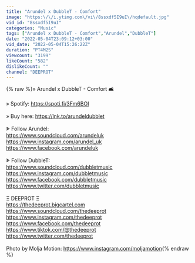 ```yaml
---
title: "Arundel x DubbleT - Comfort"
image: "https:\/\/i.ytimg.com\/vi\/8ssxdf5I9uI\/hqdefault.jpg"
vid_id: "8ssxdf5I9uI"
categories: "Music"
tags: ["Arundel x DubbleT - Comfort","Arundel","DubbleT"]
date: "2022-05-04T23:09:12+03:00"
vid_date: "2022-05-04T15:26:22Z"
duration: "PT4M2S"
viewcount: "3199"
likeCount: "582"
dislikeCount: ""
channel: "DEEPROT"
---
```

{% raw %}» Arundel x DubbleT - Comfort 🛋<br /><br />» Spotify: <a rel="nofollow" target="blank" href="https://spoti.fi/3Fm6BOI">https://spoti.fi/3Fm6BOI</a><br /> <br />» Buy here: <a rel="nofollow" target="blank" href="https://lnk.to/arundeldubblet">https://lnk.to/arundeldubblet</a><br /> <br />ᗍ Follow Arundel:<br /><a rel="nofollow" target="blank" href="https://www.soundcloud.com/arundeluk">https://www.soundcloud.com/arundeluk</a><br /><a rel="nofollow" target="blank" href="https://www.instagram.com/arundel_uk">https://www.instagram.com/arundel_uk</a><br /><a rel="nofollow" target="blank" href="https://www.facebook.com/arundeluk">https://www.facebook.com/arundeluk</a><br /><br />ᗍ Follow DubbleT:<br /><a rel="nofollow" target="blank" href="https://www.soundcloud.com/dubbletmusic">https://www.soundcloud.com/dubbletmusic</a><br /><a rel="nofollow" target="blank" href="https://www.instagram.com/dubbletmusic">https://www.instagram.com/dubbletmusic</a><br /><a rel="nofollow" target="blank" href="https://www.facebook.com/dubbletmusic">https://www.facebook.com/dubbletmusic</a><br /><a rel="nofollow" target="blank" href="https://www.twitter.com/dubbletmusic">https://www.twitter.com/dubbletmusic</a><br /><br />Ξ DEEPROT Ξ<br /><a rel="nofollow" target="blank" href="https://thedeeprot.bigcartel.com">https://thedeeprot.bigcartel.com</a><br /><a rel="nofollow" target="blank" href="https://www.soundcloud.com/thedeeprot">https://www.soundcloud.com/thedeeprot</a><br /><a rel="nofollow" target="blank" href="https://www.instagram.com/thedeeprot">https://www.instagram.com/thedeeprot</a><br /><a rel="nofollow" target="blank" href="https://www.facebook.com/thedeeprot">https://www.facebook.com/thedeeprot</a><br /><a rel="nofollow" target="blank" href="https://www.tiktok.com/@thedeeprot">https://www.tiktok.com/@thedeeprot</a><br /><a rel="nofollow" target="blank" href="https://www.twitter.com/thedeeprot">https://www.twitter.com/thedeeprot</a><br /><br />Photo by Molja Motion: <a rel="nofollow" target="blank" href="https://www.instagram.com/moljamotion">https://www.instagram.com/moljamotion</a>{% endraw %}

